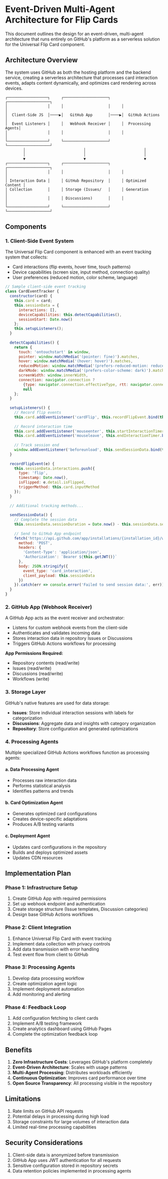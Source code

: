 # Event-Driven Multi-Agent Architecture for Flip Cards

This document outlines the design for an event-driven, multi-agent architecture that runs entirely on GitHub's platform as a serverless solution for the Universal Flip Card component.

## Architecture Overview

The system uses GitHub as both the hosting platform and the backend service, creating a serverless architecture that processes card interaction events, adapts content dynamically, and optimizes card rendering across devices.

```
┌──────────────────┐     ┌────────────────────┐     ┌───────────────────┐
│                  │     │                    │     │                   │
│  Client-Side JS  │────▶│   GitHub App       │────▶│  GitHub Actions   │
│  Event Listeners │     │   Webhook Receiver │     │  Processing Agents│
│                  │     │                    │     │                   │
└──────────────────┘     └────────────────────┘     └───────────────────┘
        │                          │                          │
        │                          │                          │
        ▼                          ▼                          ▼
┌──────────────────┐     ┌────────────────────┐     ┌───────────────────┐
│                  │     │                    │     │                   │
│ Interaction Data │     │ GitHub Repository  │     │ Optimized Content │
│ Collection       │     │ Storage (Issues/   │     │ Generation        │
│                  │     │ Discussions)       │     │                   │
└──────────────────┘     └────────────────────┘     └───────────────────┘
```

## Components

### 1. Client-Side Event System

The Universal Flip Card component is enhanced with an event tracking system that collects:

- Card interactions (flip events, hover time, touch patterns)
- Device capabilities (screen size, input method, connection quality)
- User preferences (reduced motion, color scheme, language)

```javascript
// Sample client-side event tracking
class CardEventTracker {
  constructor(card) {
    this.card = card;
    this.sessionData = {
      interactions: [],
      deviceCapabilities: this.detectCapabilities(),
      sessionStart: Date.now()
    };
    this.setupListeners();
  }
  
  detectCapabilities() {
    return {
      touch: 'ontouchstart' in window,
      pointer: window.matchMedia('(pointer: fine)').matches,
      hover: window.matchMedia('(hover: hover)').matches,
      reducedMotion: window.matchMedia('(prefers-reduced-motion: reduce)').matches,
      darkMode: window.matchMedia('(prefers-color-scheme: dark)').matches,
      screenWidth: window.innerWidth,
      connection: navigator.connection ? 
        {type: navigator.connection.effectiveType, rtt: navigator.connection.rtt} : 
        null
    };
  }
  
  setupListeners() {
    // Record flip events
    this.card.addEventListener('cardFlip', this.recordFlipEvent.bind(this));
    
    // Record interaction time
    this.card.addEventListener('mouseenter', this.startInteractionTimer.bind(this));
    this.card.addEventListener('mouseleave', this.endInteractionTimer.bind(this));
    
    // Track session end
    window.addEventListener('beforeunload', this.sendSessionData.bind(this));
  }
  
  recordFlipEvent(e) {
    this.sessionData.interactions.push({
      type: 'flip',
      timestamp: Date.now(),
      isFlipped: e.detail.isFlipped,
      triggerMethod: this.card.inputMethod
    });
  }
  
  // Additional tracking methods...
  
  sendSessionData() {
    // Complete the session data
    this.sessionData.sessionDuration = Date.now() - this.sessionData.sessionStart;
    
    // Send to GitHub App endpoint
    fetch('https://api.github.com/app/installations/{installation_id}/webhooks', {
      method: 'POST',
      headers: {
        'Content-Type': 'application/json',
        'Authorization': `Bearer ${this.getJWT()}`
      },
      body: JSON.stringify({
        event_type: 'card_interaction',
        client_payload: this.sessionData
      })
    }).catch(err => console.error('Failed to send session data:', err));
  }
}
```

### 2. GitHub App (Webhook Receiver)

A GitHub App acts as the event receiver and orchestrator:

- Listens for custom webhook events from the client-side
- Authenticates and validates incoming data
- Stores interaction data in repository Issues or Discussions
- Triggers GitHub Actions workflows for processing

**App Permissions Required:**
- Repository contents (read/write)
- Issues (read/write)
- Discussions (read/write)
- Workflows (write)

### 3. Storage Layer

GitHub's native features are used for data storage:

- **Issues**: Store individual interaction sessions with labels for categorization
- **Discussions**: Aggregate data and insights with category organization
- **Repository**: Store configuration and generated optimizations

### 4. Processing Agents

Multiple specialized GitHub Actions workflows function as processing agents:

#### a. Data Processing Agent
- Processes raw interaction data
- Performs statistical analysis
- Identifies patterns and trends

#### b. Card Optimization Agent
- Generates optimized card configurations
- Creates device-specific adaptations
- Produces A/B testing variants

#### c. Deployment Agent
- Updates card configurations in the repository
- Builds and deploys optimized assets
- Updates CDN resources

## Implementation Plan

### Phase 1: Infrastructure Setup
1. Create GitHub App with required permissions
2. Set up webhook endpoint and authentication
3. Create storage structure (Issue templates, Discussion categories)
4. Design base GitHub Actions workflows

### Phase 2: Client Integration
1. Enhance Universal Flip Card with event tracking
2. Implement data collection with privacy controls
3. Add data transmission with error handling
4. Test event flow from client to GitHub

### Phase 3: Processing Agents
1. Develop data processing workflow
2. Create optimization agent logic
3. Implement deployment automation
4. Add monitoring and alerting

### Phase 4: Feedback Loop
1. Add configuration fetching to client cards
2. Implement A/B testing framework
3. Create analytics dashboard using GitHub Pages
4. Complete the optimization feedback loop

## Benefits

1. **Zero Infrastructure Costs**: Leverages GitHub's platform completely
2. **Event-Driven Architecture**: Scales with usage patterns
3. **Multi-Agent Processing**: Distributes workloads efficiently
4. **Continuous Optimization**: Improves card performance over time
5. **Open Source Transparency**: All processing visible in the repository

## Limitations

1. Rate limits on GitHub API requests
2. Potential delays in processing during high load
3. Storage constraints for large volumes of interaction data
4. Limited real-time processing capabilities

## Security Considerations

1. Client-side data is anonymized before transmission
2. GitHub App uses JWT authentication for all requests
3. Sensitive configuration stored in repository secrets
4. Data retention policies implemented in processing agents